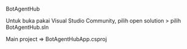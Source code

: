 BotAgentHub

Untuk buka pakai Visual Studio Community,
pilih open solution > pilih BotAgentHub.sln

Main project => BotAgentHubApp.csproj
